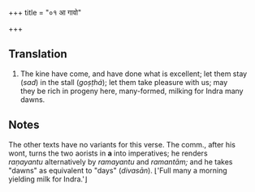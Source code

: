 +++
title = "०१ आ गावो"

+++
## Translation
1. The kine have come, and have done what is excellent; let them stay  
(*sad*) in the stall (*goṣṭhá*); let them take pleasure with us; may  
they be rich in progeny here, many-formed, milking for Indra many dawns.

## Notes
The other texts have no variants for this verse. The comm., after his  
wont, turns the two aorists in **a** into imperatives; he renders  
*raṇayantu* alternatively by *ramayantu* and *ramantām;* and he takes  
"dawns" as equivalent to "days" (*divasān*). ⌊'Full many a morning  
yielding milk for Indra.'⌋

